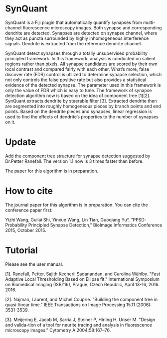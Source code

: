 # SynQuant
SynQuant is a Fiji plugin that automatically quantify synapses from multi-channel fluorescence microscopy images. Both synapse and corresponding dendrite are detected. Synapses are detected on synapse channel, where they act as puncta surrounded by highly inhomogeneous interference signals. Dendrite is extracted from the reference dendrite channel.

SynQuant detect synapses through a totally unsupervised probability principled framework. In this framework, analysis is conducted on salient regions rather than pixels. All synapse candidates are scored by their own local contrast and compared fairly with each other. What’s more, false discover rate (FDR) control is utilized to determine synapse selection, which not only controls the false positive rate but also provides a statistical evidence of the detected synapse. The parameter used in this framework is only the value of FDR which is easy to tune. The framework of synapse detection algorithm now is based on the idea of component tree [1][2]. SynQuant extracts dendrite by steerable filter [3]. Extracted dendrite then are segmented into roughly homogeneous pieces by branch points and end points. Based on the dendrite pieces and synapses, linear regression is used to find the effects of dendrite’s properties to the number of synapses on it.

# Update
Add the component tree structure for synapse detection suggested by Dr.Petter Ranefall. The version 1.1 now is 3 times faster than before.

The paper for this algorithm is in preparation.
# How to cite
The journal paper for this algorithm is in preparation. You can cite the conference paper first:

Yizhi Wang, Guilai Shi, Yinxue Wang, Lin Tian, Guoqiang Yu*, “PPSD: Probability Principled Synapse Detection,” BioImage Informatics Conference 2015, October 2015.

# Tutorial
Please see the user manual.




[1].	Ranefall, Petter, Sajith Kecheril Sadanandan, and Carolina Wählby. "Fast Adaptive Local Thresholding Based on Ellipse fit." International Symposium on Biomedical Imaging (ISBI'16), Prague, Czech Republic, April 13-16, 2016. 2016.

[2].  Najman, Laurent, and Michel Couprie. "Building the component tree in quasi-linear time." IEEE Transactions on Image Processing 15.11 (2006): 3531-3539.

[3].  Meijering E, Jacob M, Sarria J, Steiner P, Hirling H, Unser M. "Design and valida-tion of a tool for neurite tracing and analysis in fluorescence microscopy images." Cytometry A 2004;58:167–76.
